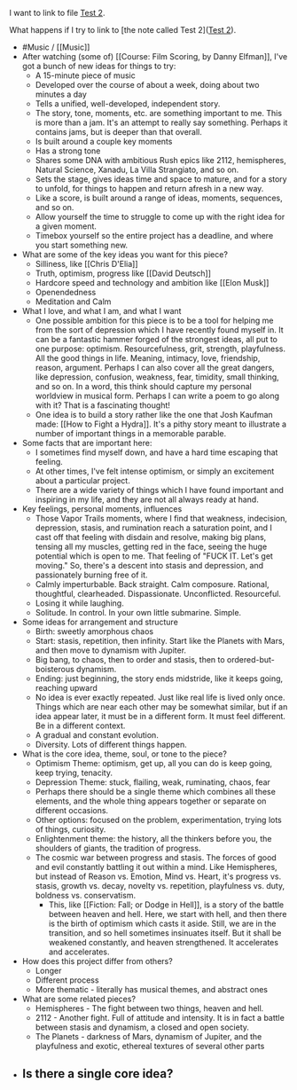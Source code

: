 I want to link to file [Test 2](test-2.md).

What happens if I try to link to [the note called Test 2]([Test 2](test-2)). 

- #Music / [[Music]]
- After watching (some of) [[Course: Film Scoring, by Danny Elfman]], I've got a bunch of new ideas for things to try: 
    - A 15-minute piece of music
    - Developed over the course of about a week, doing about two minutes a day
    - Tells a unified, well-developed, independent story.
    - The story, tone, moments, etc. are something important to me. This is more than a jam. It's an attempt to really say something. Perhaps it contains jams, but is deeper than that overall.
    - Is built around a couple key moments
    - Has a strong tone
    - Shares some DNA with ambitious Rush epics like 2112, hemispheres, Natural Science, Xanadu, La Villa Strangiato, and so on. 
    - Sets the stage, gives ideas time and space to mature, and for a story to unfold, for things to happen and return afresh in a new way.
    - Like a score, is built around a range of ideas, moments, sequences, and so on. 
    - Allow yourself the time to struggle to come up with the right idea for a given moment.
    - Timebox yourself so the entire project has a deadline, and where you start something new.
- What are some of the key ideas you want for this piece? 
    - Silliness, like [[Chris D'Elia]]
    - Truth, optimism, progress like [[David Deutsch]]
    - Hardcore speed and technology and ambition like [[Elon Musk]]
    - Openendedness
    - Meditation and Calm
- What I love, and what I am, and what I want
    - One possible ambition for this piece is to be a tool for helping me from the sort of depression which I have recently found myself in. It can be a fantastic hammer forged of the strongest ideas, all put to one purpose: optimism. Resourcefulness, grit, strength, playfulness. All the good things in life. Meaning, intimacy, love, friendship, reason, argument. Perhaps I can also cover all the great dangers, like depression, confusion, weakness, fear, timidity, small thinking, and so on. In a word, this think should capture my personal worldview in musical form. Perhaps I can write a poem to go along with it? That is a fascinating thought!
    - One idea is to build a story rather like the one that Josh Kaufman made: [[How to Fight a Hydra]]. It's a pithy story meant to illustrate a number of important things in a memorable parable.
- Some facts that are important here: 
    - I sometimes find myself down, and have a hard time escaping that feeling.
    - At other times, I've felt intense optimism, or simply an excitement about a particular project. 
    - There are a wide variety of things which I have found important and inspiring in my life, and they are not all always ready at hand.
- Key feelings, personal moments, influences
    - Those Vapor Trails moments, where I find that weakness, indecision, depression, stasis, and rumination reach a saturation point, and I cast off that feeling with disdain and resolve, making big plans, tensing all my muscles, getting red in the face, seeing the huge potential which is open to me. That feeling of "FUCK IT. Let's get moving." So, there's a descent into stasis and depression, and passionately burning free of it.
    - Calmly imperturbable. Back straight. Calm composure. Rational, thoughtful, clearheaded. Dispassionate. Unconflicted. Resourceful.
    - Losing it while laughing.
    - Solitude. In control. In your own little submarine. Simple.
- Some ideas for arrangement and structure
    - Birth: sweetly amorphous chaos
    - Start: stasis, repetition, then infinity. Start like the Planets with Mars, and then move to dynamism with Jupiter.
    - Big bang, to chaos, then to order and stasis, then to ordered-but-boisterous dynamism.
    - Ending: just beginning, the story ends midstride, like it keeps going, reaching upward
    - No idea is ever exactly repeated. Just like real life is lived only once. Things which are near each other may be somewhat similar, but if an idea appear later, it must be in a different form. It must feel different. Be in a different context.
    - A gradual and constant evolution.
    - Diversity. Lots of different things happen.
- What is the core idea, theme, soul, or tone to the piece?
    - Optimism Theme: optimism, get up, all you can do is keep going, keep trying, tenacity.
    - Depression Theme: stuck, flailing, weak, ruminating, chaos, fear
    - Perhaps there should be a single theme which combines all these elements, and the whole thing appears together or separate on different occasions.
    - Other options: focused on the problem, experimentation, trying lots of things, curiosity.
    - Enlightenment theme: the history, all the thinkers before you, the shoulders of giants, the tradition of progress.
    - The cosmic war between progress and stasis. The forces of good and evil constantly battling it out within a mind. Like Hemispheres, but instead of Reason vs. Emotion, Mind vs. Heart, it's progress vs. stasis, growth vs. decay, novelty vs. repetition, playfulness vs. duty, boldness vs. conservatism.
        - This, like [[Fiction: Fall; or Dodge in Hell]], is a story of the battle between heaven and hell. Here, we start with hell, and then there is the birth of optimism which casts it aside. Still, we are in the transition, and so hell sometimes insinuates itself. But it shall be weakened constantly, and heaven strengthened. It accelerates and accelerates.
- How does this project differ from others?
    - Longer
    - Different process
    - More thematic - literally has musical themes, and abstract ones
- What are some related pieces?
    - Hemispheres - The fight between two things, heaven and hell.
    - 2112 - Another fight. Full of attitude and intensity. It is in fact a battle between stasis and dynamism, a closed and open society.
    - The Planets - darkness of Mars, dynamism of Jupiter, and the playfulness and exotic, ethereal textures of several other parts
- Is there a single core idea?
    - 

